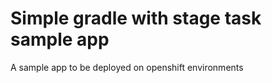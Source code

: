 Simple gradle with stage task sample app
====================

A sample app to be deployed on openshift environments

